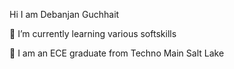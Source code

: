 Hi I am Debanjan Guchhait

🌱 I’m currently learning various softskills

💬 I am an ECE graduate from Techno Main Salt Lake
